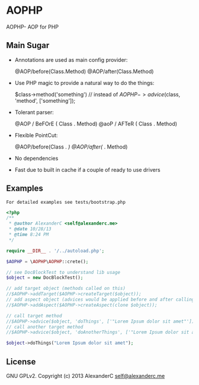 AOPHP
=====

AOPHP- AOP for PHP

Main Sugar
----------

- Annotations are used as main config provider:

    @AOP/before(Class.Method)
    @AOP/after(Class.Method)

- Use PHP magic to provide a natural way to do the things:

    $class->method('something')
    // instead of
    $AOPHP->advice($class, 'method', ['something']);

- Tolerant parser:

    @AOP  / BeFOrE  (  Class . Method)
    @aoP    /  AFTeR    ( Class .  Method)

- Flexible PointCut:

    @AOP/before(Class . *)
    @AOP/after(* . Method)

- No dependencies

- Fast due to built in cache if a couple of ready to use drivers

Examples
--------

    For detailed examples see tests/bootstrap.php

```php
<?php
/**
 * @author AlexanderC <self@alexanderc.me>
 * @date 10/28/13
 * @time 8:24 PM
 */

require __DIR__ . '/../autoload.php';

$AOPHP = \AOPHP\AOPHP::crete();

// see DocBlockTest to understand lib usage
$object = new DocBlockTest();

// add target object (methods called on this)
//$AOPHP->addTarget($AOPHP->createTarget($object));
// add aspect object (advices would be applied before and after calling a target)
//$AOPHP->addAspect($AOPHP->createAspect(clone $object));

// call target method
//$AOPHP->advice($object, 'doThings', ['"Lorem Ipsum dolor sit amet"']);
// call another target method
//$AOPHP->advice($object, 'doAnotherThings', ['"Lorem Ipsum dolor sit amet"']);

$object->doThings("Lorem Ipsum dolor sit amet");
```

License
-------

GNU GPLv2.
Copyright (c) 2013 AlexanderC <self@alexanderc.me>
